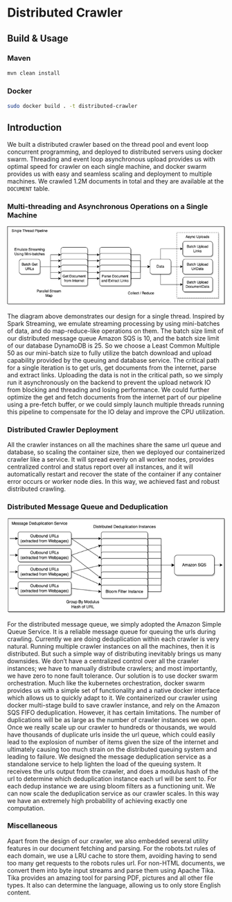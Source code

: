 # Distributed Crawler

## Build & Usage

### Maven

```bash
mvn clean install
```

### Docker

```bash
sudo docker build . -t distributed-crawler
```

## Introduction

We built a distributed crawler based on the thread pool and event loop concurrent programming, and deployed to distributed servers using docker swarm. Threading and event loop asynchronous upload provides us with optimal speed for crawler on each single machine, and docker swarm provides us with easy and seamless scaling and deployment to multiple machines. We crawled 1.2M documents in total and they are available at the `DOCUMENT` table.

### Multi-threading and Asynchronous Operations on a Single Machine

![SingleThreadPipeline](https://github.com/toytag/DistributedCrawler/blob/static-files/SingleThreadPipline.png)

The diagram above demonstrates our design for a single thread. Inspired by Spark Streaming, we emulate streaming processing by using mini-batches of data, and do map-reduce-like operations on them. The batch size limit of our distributed message queue Amazon SQS is 10, and the batch size limit of our database DynamoDB is 25. So we choose a Least Common Multiple 50 as our mini-batch size to fully utilize the batch download and upload capability provided by the queuing and database service. The critical path for a single iteration is to get urls, get documents from the internet, parse and extract links. Uploading the data is not in the critical path, so we simply run it asynchronously on the backend to prevent the upload network IO from blocking and threading and losing performance. We could further optimize the get and fetch documents from the internet part of our pipeline using a pre-fetch buffer, or we could simply launch multiple threads running this pipeline to compensate for the IO delay and improve the CPU utilization.

### Distributed Crawler Deployment

All the crawler instances on all the machines share the same url queue and database, so scaling the container size, then we deployed our containerized crawler like a service. It will spread evenly on all worker nodes, provides centralized control and status report over all instances, and it will automatically restart and recover the state of the container if any container error occurs or worker node dies. In this way, we achieved fast and robust distributed crawling.

### Distributed Message Queue and Deduplication

![MsgDedupService](https://github.com/toytag/DistributedCrawler/blob/static-files/MsgDedupService.png)

For the distributed message queue, we simply adopted the Amazon Simple Queue Service. It is a reliable message queue for queuing the urls during crawling. Currently we are doing deduplication within each crawler is very natural. Running multiple crawler instances on all the machines, then it is distributed. But such a simple way of distributing inevitably brings us many downsides. We don’t have a centralized control over all the crawler instances; we have to manually distribute crawlers; and most importantly, we have zero to none fault tolerance. Our solution is to use docker swarm orchestration. Much like the kubernetes orchestration, docker swarm provides us with a simple set of functionality and a native docker interface which allows us to quickly adapt to it. We containerized our crawler using docker multi-stage build to save crawler instance, and rely on the Amazon SQS FIFO deduplication. However, it has certain limitations. The number of duplications will be as large as the number of crawler instances we open. Once we really scale up our crawler to hundreds or thousands, we would have thousands of duplicate urls inside the url queue, which could easily lead to the explosion of number of items given the size of the internet and ultimately causing too much strain on the distributed queuing system and leading to failure. We designed the message deduplication service as a standalone service to help lighten the load of the queuing system. It receives the urls output from the crawler, and does a modulus hash of the url to determine which deduplication instance each url will be sent to. For each dedup instance we are using bloom filters as a functioning unit. We can now scale the deduplication service as our crawler scales. In this way we have an extremely high probability of achieving exactly one computation.

### Miscellaneous

Apart from the design of our crawler, we also embedded several utility features in our document fetching and parsing. For the robots.txt rules of each domain, we use a LRU cache to store them, avoiding having to send too many get requests to the robots rules url. For non-HTML documents, we convert them into byte input streams and parse them using Apache Tika. Tika provides an amazing tool for parsing PDF, pictures and all other file types. It also can determine the language, allowing us to only store English content.
